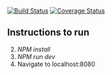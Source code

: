 [![Build Status](https://travis-ci.org/andela-doni/headlines-nfa.svg?branch=master)](https://travis-ci.org/andela-doni/headlines-nfa)
[![Coverage Status](https://coveralls.io/repos/github/andela/legolas-cfh/badge.svg?branch=ch-coveralls-integration-143342735)](https://coveralls.io/github/andela/legolas-cfh?branch=ch-coveralls-integration-143342735)
## Instructions to run
2. *NPM install*
3. *NPM run dev*
4. Navigate to localhost:8080



